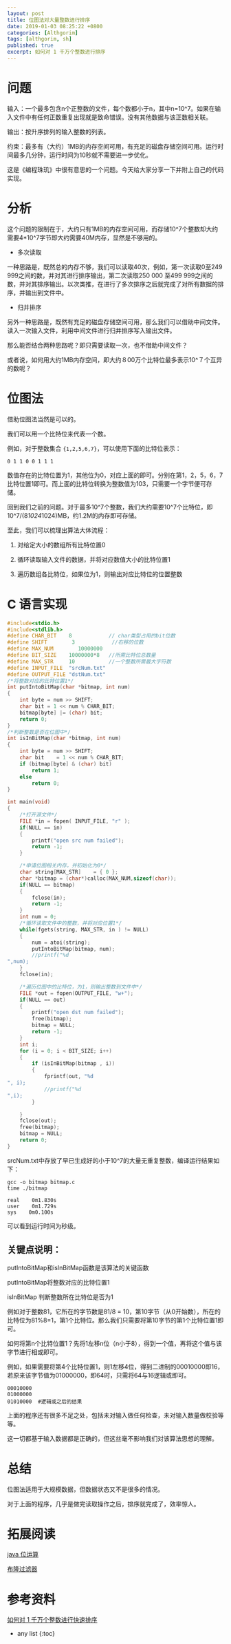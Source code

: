 ```yaml
---
layout: post
title: 位图法对大量整数进行排序
date: 2019-01-03 08:25:22 +0800
categories: [Althgorim]
tags: [althgorim, sh]
published: true
excerpt: 如何对 1 千万个整数进行排序
---
```


# 问题

输入：一个最多包含n个正整数的文件，每个数都小于n，其中n=10^7。如果在输入文件中有任何正数重复出现就是致命错误。没有其他数据与该正数相关联。

输出：按升序排列的输入整数的列表。

约束：最多有（大约）1MB的内存空间可用，有充足的磁盘存储空间可用。运行时间最多几分钟，运行时间为10秒就不需要进一步优化。

这是《编程珠玑》中很有意思的一个问题。今天给大家分享一下并附上自己的代码实现。


# 分析

这个问题的限制在于，大约只有1MB的内存空间可用，而存储10^7个整数却大约需要4*10^7字节即大约需要40M内存，显然是不够用的。

- 多次读取

一种思路是，既然总的内存不够，我们可以读取40次，例如，第一次读取0至249 999之间的数，并对其进行排序输出，第二次读取250 000 至499 999之间的数，并对其排序输出。以次类推，在进行了多次排序之后就完成了对所有数据的排序，并输出到文件中。

- 归并排序

另外一种思路是，既然有充足的磁盘存储空间可用，那么我们可以借助中间文件。读入一次输入文件，利用中间文件进行归并排序写入输出文件。

那么能否结合两种思路呢？即只需要读取一次，也不借助中间文件？

或者说，如何用大约1MB内存空间，即大约８00万个比特位最多表示10^７个互异的数呢？

# 位图法

借助位图法当然是可以的。

我们可以用一个比特位来代表一个数。

例如，对于整数集合 `{1,2,5,6,7}`，可以使用下面的比特位表示：

```
0 1 1 0 0 1 1 1 
```

数值存在的比特位置为1，其他位为0，对应上面的即可。分别在第1，2，5，6，7比特位置1即可。而上面的比特位转换为整数值为103，只需要一个字节便可存储。

回到我们之前的问题。对于最多10^7个整数，我们大约需要10^7个比特位，即10^7/(8*1024*1024)MB，约1.2M的内存即可存储。

至此，我们可以梳理出算法大体流程：

1. 对给定大小的数组所有比特位置0

2. 循环读取输入文件的数据，并将对应数值大小的比特位置1

3. 遍历数组各比特位，如果位为1，则输出对应比特位的位置整数

# C 语言实现

```c++
#include<stdio.h>
#include<stdlib.h>
#define CHAR_BIT    8            // char类型占用的bit位数
#define SHIFT        3            //右移的位数
#define MAX_NUM        10000000     
#define BIT_SIZE    10000000*8   //所需比特位总数量
#define MAX_STR     10           //一个整数所需最大字符数
#define INPUT_FILE  "srcNum.txt"
#define OUTPUT_FILE "dstNum.txt"
/*将整数对应的比特位置1*/
int putIntoBitMap(char *bitmap, int num)
{
    int byte = num >> SHIFT;
    char bit = 1 << num % CHAR_BIT;
    bitmap[byte] |= (char) bit;
    return 0;
}
/*判断整数是否在位图中*/
int isInBitMap(char *bitmap, int num)
{
    int byte = num >> SHIFT;
    char bit    = 1 << num % CHAR_BIT;
    if (bitmap[byte] & (char) bit)
        return 1;
    else
        return 0;
}

int main(void)
{
    /*打开源文件*/
    FILE *in = fopen( INPUT_FILE, "r" );
    if(NULL == in)
    {
        printf("open src num failed");
        return -1;
    }

    /*申请位图相关内存，并初始化为0*/
    char string[MAX_STR]    = { 0 };
    char *bitmap = (char*)calloc(MAX_NUM,sizeof(char));
    if(NULL == bitmap)
    {
        fclose(in);
        return -1;
    }
    int num = 0;
    /*循环读取文件中的整数，并将对应位置1*/
    while(fgets(string, MAX_STR, in ) != NULL)
    {
        num = atoi(string);
        putIntoBitMap(bitmap, num);
        //printf("%d
",num);
    }
    fclose(in);

    /*遍历位图中的比特位，为1，则输出整数到文件中*/
    FILE *out = fopen(OUTPUT_FILE, "w+");
    if(NULL == out)
    {
        printf("open dst num failed");
        free(bitmap);
        bitmap = NULL;
        return -1;
    }
    int i;
    for (i = 0; i < BIT_SIZE; i++)
    {
        if (isInBitMap(bitmap , i))
        {
            fprintf(out, "%d
", i);
            //printf("%d
",i);
        }

    }
    fclose(out);
    free(bitmap);
    bitmap = NULL;
    return 0;
}
```

srcNum.txt中存放了早已生成好的小于10^7的大量无重复整数，编译运行结果如下：

```
gcc -o bitmap bitmap.c
time ./bitmap

real    0m1.830s
user    0m1.729s
sys    0m0.100s
```

可以看到运行时间为秒级。

## 关键点说明：

putIntoBitMap和isInBitMap函数是该算法的关键函数

putIntoBitMap将整数对应的比特位置1

isInBitMap 判断整数所在比特位是否为1

例如对于整数81，它所在的字节数是81/8 = 10，第10字节（从0开始数），所在的比特位为81%8=1，第1个比特位。那么我们只需要将第10字节的第1个比特位置1即可。

如何将第n个比特位置1？先将1左移n位（n小于8），得到一个值，再将这个值与该字节进行相或即可。

例如，如果需要将第4个比特位置1，则1左移4位，得到二进制的00010000即16，若原来该字节值为01000000，即64时，只需将64与16逻辑或即可。

```
00010000
01000000   
01010000  #逻辑或之后的结果
```

上面的程序还有很多不足之处，包括未对输入做任何检查，未对输入数量做校验等等。

这一切都基于输入数据都是正确的，但这丝毫不影响我们对该算法思想的理解。

# 总结

位图法适用于大规模数据，但数据状态又不是很多的情况。

对于上面的程序，几乎是做完读取操作之后，排序就完成了，效率惊人。

# 拓展阅读

[java 位运算](https://houbb.github.io/2018/09/13/java-bit-operation)

[布隆过滤器](https://houbb.github.io/2018/12/05/bloom-filter)

# 参考资料

[如何对 1 千万个整数进行快速排序](https://mp.weixin.qq.com/s/OM3DmT33BVkR2Gy2-1jkag)

* any list
{:toc}